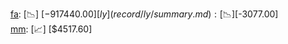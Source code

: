 [fa](record/fa/summary.md): [📉] [$-917440.00]  
[ly](record/ly/summary.md): [📉] [$-3077.00]  
[mm](record/mm/summary.md): [📈] [$4517.60]  
